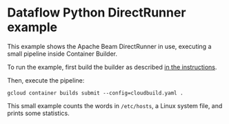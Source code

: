 # Dataflow Python DirectRunner example

This example shows the Apache Beam DirectRunner in use, executing a small
pipeline inside Container Builder.

To run the example, first build the builder as described [in the
instructions](https://github.com/GoogleCloudPlatform/cloud-builders-community/tree/master/dataflow-python/README.md).

Then, execute the pipeline:

```
gcloud container builds submit --config=cloudbuild.yaml .
```

This small example counts the words in `/etc/hosts`, a Linux system file, and
prints some statistics.
